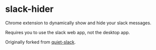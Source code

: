 # slack-hider
 Chrome extension to dynamically show and hide your slack messages. 
 
 Requires you to use the slack web app, not the desktop app. 
 
 Originally forked from [quiet-slack](https://github.com/tavva/quiet-slack).
